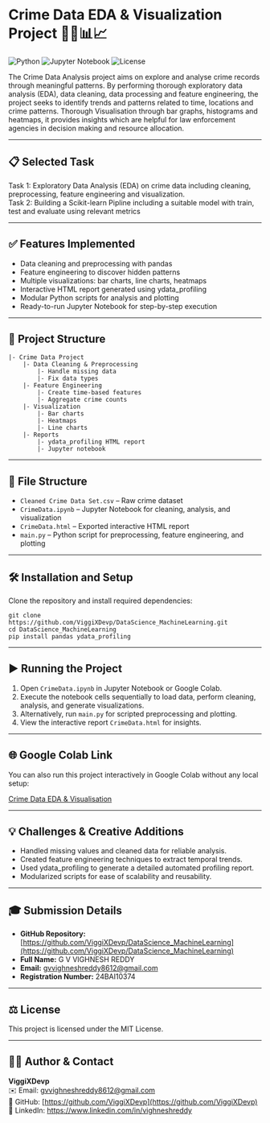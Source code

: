 # Crime Data EDA & Visualization Project 🧑‍💻📊📈

![Python](https://img.shields.io/badge/Python-3.7+-blue) ![Jupyter Notebook](https://img.shields.io/badge/Jupyter-Notebook-orange.svg) ![License](https://img.shields.io/badge/License-MIT-green)

The Crime Data Analysis project aims on explore and analyse crime records through meaningful patterns. By performing thorough exploratory data analysis (EDA), data cleaning, data processing and feature engineering, the project seeks to identify trends and patterns related to time, locations and crime patterns. Thorough Visualisation through bar graphs, histograms and heatmaps, it provides insights which are helpful for law enforcement agencies in decision making and resource allocation.

---

## 📋 Selected Task

Task 1: Exploratory Data Analysis (EDA) on crime data including cleaning, preprocessing, feature engineering and visualization.  
Task 2: Building a Scikit-learn Pipline including a suitable model with train, test and evaluate using relevant metrics

---

## ✅  Features Implemented

- Data cleaning and preprocessing with pandas  
- Feature engineering to discover hidden patterns  
- Multiple visualizations: bar charts, line charts, heatmaps  
- Interactive HTML report generated using ydata_profiling  
- Modular Python scripts for analysis and plotting  
- Ready-to-run Jupyter Notebook for step-by-step execution   

---
## 📂 Project Structure
```
|- Crime Data Project
    |- Data Cleaning & Preprocessing
        |- Handle missing data
        |- Fix data types
    |- Feature Engineering
        |- Create time-based features
        |- Aggregate crime counts
    |- Visualization
        |- Bar charts
        |- Heatmaps
        |- Line charts
    |- Reports
        |- ydata_profiling HTML report
        |- Jupyter notebook
```
---

## 📁 File Structure

- `Cleaned Crime Data Set.csv` – Raw crime dataset  
- `CrimeData.ipynb` – Jupyter Notebook for cleaning, analysis, and visualization  
- `CrimeData.html` – Exported interactive HTML report  
- `main.py` – Python script for preprocessing, feature engineering, and plotting  

---

## 🛠️ Installation and Setup

Clone the repository and install required dependencies:
```
git clone https://github.com/ViggiXDevp/DataScience_MachineLearning.git  
cd DataScience_MachineLearning  
pip install pandas ydata_profiling  
```
---

## ▶️ Running the Project

1. Open `CrimeData.ipynb` in Jupyter Notebook or Google Colab.  
2. Execute the notebook cells sequentially to load data, perform cleaning, analysis, and generate visualizations.  
3. Alternatively, run `main.py` for scripted preprocessing and plotting.  
4. View the interactive report `CrimeData.html` for insights.  

---

## 🌐 Google Colab Link  
You can also run this project interactively in Google Colab without any local setup:

[Crime Data EDA & Visualisation](https://colab.research.google.com/drive/1rwT2S8ERgeza5Up97Rss1mS-mrTl4PHY?usp=sharing)

---

## 💡 Challenges & Creative Additions

- Handled missing values and cleaned data for reliable analysis.  
- Created feature engineering techniques to extract temporal trends.  
- Used ydata_profiling to generate a detailed automated profiling report.  
- Modularized scripts for ease of scalability and reusability.  

---

## 🎓 Submission Details

- **GitHub Repository:** [https://github.com/ViggiXDevp/DataScience_MachineLearning](https://github.com/ViggiXDevp/DataScience_MachineLearning)  
- **Full Name:** G V VIGHNESH REDDY 
- **Email:** gvvighneshreddy8612@gmail.com  
- **Registration Number:** 24BAI10374 

---

## ⚖️ License

This project is licensed under the MIT License.

---

## 🧑‍💻 Author & Contact

**ViggiXDevp**  
✉️ Email: gvvighneshreddy8612@gmail.com  
🐙 GitHub: [https://github.com/ViggiXDevp](https://github.com/ViggiXDevp)  
🔗 LinkedIn: https://www.linkedin.com/in/vighneshreddy

